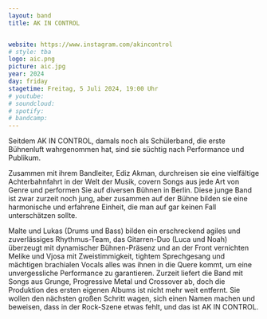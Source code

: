 ```yaml
---
layout: band
title: AK IN CONTROL


website: https://www.instagram.com/akincontrol
# style: tba
logo: aic.png
picture: aic.jpg
year: 2024
day: friday
stagetime: Freitag, 5 Juli 2024, 19:00 Uhr
# youtube: 
# soundcloud:
# spotify:
# bandcamp:
---
```


Seitdem AK IN CONTROL, damals noch als Schülerband, die erste Bühnenluft wahrgenommen hat, sind sie süchtig nach Performance und Publikum.

Zusammen mit ihrem Bandleiter, Ediz Akman, durchreisen sie eine vielfältige Achterbahnfahrt in der Welt der Musik, covern Songs aus jede Art von Genre und performen Sie auf diversen Bühnen in Berlin. Diese junge Band ist zwar zurzeit noch jung, aber zusammen auf der Bühne bilden sie eine harmonische und erfahrene Einheit, die man auf gar keinen Fall unterschätzen sollte.

Malte und Lukas (Drums und Bass) bilden ein erschreckend agiles und zuverlässiges Rhythmus-Team, das Gitarren-Duo (Luca und Noah) überzeugt mit dynamischer Bühnen-Präsenz und an der Front vernichten Melike und Vjosa mit Zweistimmigkeit, tightem Sprechgesang und mächtigen brachialen Vocals alles was ihnen in die Quere kommt, um eine unvergessliche Performance zu garantieren. Zurzeit liefert die Band mit Songs aus Grunge, Progressive Metal und Crossover ab, doch die Produktion des ersten eigenen Albums ist nicht mehr weit entfernt. Sie wollen den nächsten großen Schritt wagen, sich einen Namen machen und beweisen, dass in der Rock-Szene etwas fehlt, und das ist AK IN CONTROL.
